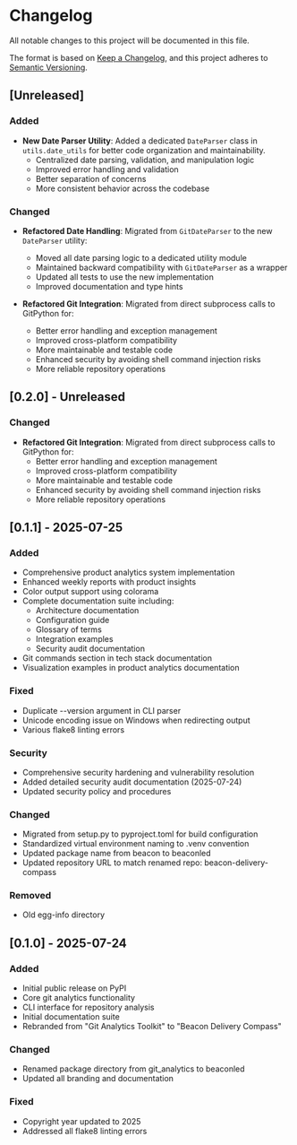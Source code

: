 # Changelog

All notable changes to this project will be documented in this file.

The format is based on [Keep a Changelog](https://keepachangelog.com/en/1.0.0/),
and this project adheres to [Semantic Versioning](https://semver.org/spec/v2.0.0.html).

## [Unreleased]

### Added
- **New Date Parser Utility**: Added a dedicated `DateParser` class in `utils.date_utils` for better code organization and maintainability.
  - Centralized date parsing, validation, and manipulation logic
  - Improved error handling and validation
  - Better separation of concerns
  - More consistent behavior across the codebase

### Changed
- **Refactored Date Handling**: Migrated from `GitDateParser` to the new `DateParser` utility:
  - Moved all date parsing logic to a dedicated utility module
  - Maintained backward compatibility with `GitDateParser` as a wrapper
  - Updated all tests to use the new implementation
  - Improved documentation and type hints

- **Refactored Git Integration**: Migrated from direct subprocess calls to GitPython for:
  - Better error handling and exception management
  - Improved cross-platform compatibility
  - More maintainable and testable code
  - Enhanced security by avoiding shell command injection risks
  - More reliable repository operations

## [0.2.0] - Unreleased

### Changed
- **Refactored Git Integration**: Migrated from direct subprocess calls to GitPython for:
  - Better error handling and exception management
  - Improved cross-platform compatibility
  - More maintainable and testable code
  - Enhanced security by avoiding shell command injection risks
  - More reliable repository operations

## [0.1.1] - 2025-07-25

### Added
- Comprehensive product analytics system implementation
- Enhanced weekly reports with product insights
- Color output support using colorama
- Complete documentation suite including:
  - Architecture documentation
  - Configuration guide
  - Glossary of terms
  - Integration examples
  - Security audit documentation
- Git commands section in tech stack documentation
- Visualization examples in product analytics documentation

### Fixed
- Duplicate --version argument in CLI parser
- Unicode encoding issue on Windows when redirecting output
- Various flake8 linting errors

### Security
- Comprehensive security hardening and vulnerability resolution
- Added detailed security audit documentation (2025-07-24)
- Updated security policy and procedures

### Changed
- Migrated from setup.py to pyproject.toml for build configuration
- Standardized virtual environment naming to .venv convention
- Updated package name from beacon to beaconled
- Updated repository URL to match renamed repo: beacon-delivery-compass

### Removed
- Old egg-info directory

## [0.1.0] - 2025-07-24

### Added
- Initial public release on PyPI
- Core git analytics functionality
- CLI interface for repository analysis
- Initial documentation suite
- Rebranded from "Git Analytics Toolkit" to "Beacon Delivery Compass"

### Changed
- Renamed package directory from git_analytics to beaconled
- Updated all branding and documentation

### Fixed
- Copyright year updated to 2025
- Addressed all flake8 linting errors
